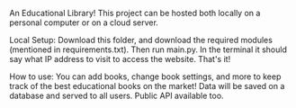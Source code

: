 An Educational Library!
This project can be hosted both locally on a personal computer
or on a cloud server.

Local Setup:
Download this folder, and download the required modules (mentioned in requirements.txt).
Then run main.py. In the terminal it should say what IP address to visit to access the website. That's it!

How to use:
You can add books, change book settings, and more to keep track of the best educational books on the market!
Data will be saved on a database and served to all users. Public API available too.
